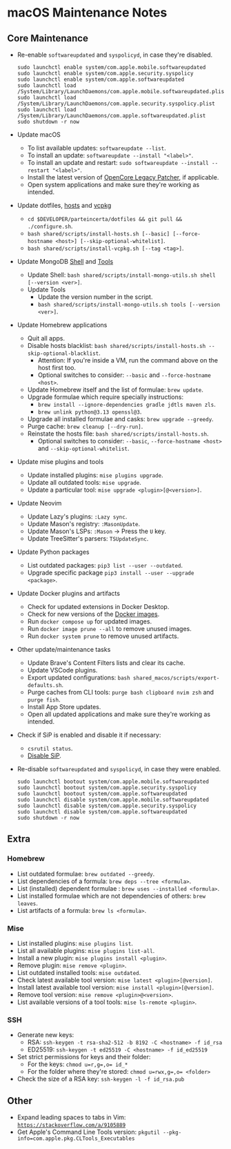 # macOS Maintenance Notes

## Core Maintenance
- Re-enable `softwareupdated` and `syspolicyd`, in case they're disabled.
  ```
  sudo launchctl enable system/com.apple.mobile.softwareupdated
  sudo launchctl enable system/com.apple.security.syspolicy
  sudo launchctl enable system/com.apple.softwareupdated
  sudo launchctl load /System/Library/LaunchDaemons/com.apple.mobile.softwareupdated.plist
  sudo launchctl load /System/Library/LaunchDaemons/com.apple.security.syspolicy.plist
  sudo launchctl load /System/Library/LaunchDaemons/com.apple.softwareupdated.plist
  sudo shutdown -r now
  ```

- Update macOS
  - To list available updates: `softwareupdate --list`.
  - To install an update: `softwareupdate --install "<label>"`.
  - To install an update and restart: `sudo softwareupdate --install --restart "<label>"`.
  - Install the latest version of [OpenCore Legacy Patcher][macos-maintenance-04], if applicable.
  - Open system applications and make sure they're working as intended.

- Update dotfiles, [hosts][macos-maintenance-01] and [vcpkg][macos-maintenance-05]
  - `cd $DEVELOPER/parteincerta/dotfiles && git pull && ./configure.sh`.
  - `bash shared/scripts/install-hosts.sh [--basic] [--force-hostname <host>] [--skip-optional-whitelist]`.
  - `bash shared/scripts/install-vcpkg.sh [--tag <tag>]`.

- Update MongoDB [Shell][macos-maintenance-02] and [Tools][macos-maintenance-03]
  - Update Shell: `bash shared/scripts/install-mongo-utils.sh shell [--version <ver>]`.
  - Update Tools
    - Update the version number in the script.
    - `bash shared/scripts/install-mongo-utils.sh tools [--version <ver>]`.

- Update Homebrew applications
  - Quit all apps.
  - Disable hosts blacklist: `bash shared/scripts/install-hosts.sh --skip-optional-blacklist`.
    - Attention: If you're inside a VM, run the command above on the host first too.
    - Optional switches to consider: `--basic` and `--force-hostname <host>`.
  - Update Homebrew itself and the list of formulae: `brew update`.
  - Upgrade formulae which require specially instructions:
    * `brew install --ignore-dependencies gradle jdtls maven zls`.
    * `brew unlink python@3.13 openssl@3`.
  - Upgrade all installed formulae and casks: `brew upgrade --greedy`.
  - Purge cache: `brew cleanup [--dry-run]`.
  - Reinstate the hosts file: `bash shared/scripts/install-hosts.sh`.
    - Optional switches to consider: `--basic`, `--force-hostname <host>` and
      `--skip-optional-whitelist`.

- Update mise plugins and tools
  - Update installed plugins: `mise plugins upgrade`.
  - Update all outdated tools: `mise upgrade`.
  - Update a particular tool: `mise upgrade <plugin>[@<version>]`.

- Update Neovim
  - Update Lazy's plugins: `:Lazy sync`.
  - Update Mason's registry: `:MasonUpdate`.
  - Update Mason's LSPs: `:Mason` -> Press the `U` key.
  - Update TreeSitter's parsers: `TSUpdateSync`.

- Update Python packages
  - List outdated packages: `pip3 list --user --outdated`.
  - Upgrade specific package `pip3 install --user --upgrade <package>`.

- Update Docker plugins and artifacts
  - Check for updated extensions in Docker Desktop.
  - Check for new versions of the [Docker images][macos-maintenance-06].
  - Run `docker compose up` for updated images.
  - Run `docker image prune --all` to remove unused images.
  - Run `docker system prune` to remove unused artifacts.

- Other update/maintenance tasks
  - Update Brave's Content Filters lists and clear its cache.
  - Update VSCode plugins.
  - Export updated configurations: `bash shared_macos/scripts/export-defaults.sh`.
  - Purge caches from CLI tools: `purge bash clipboard nvim zsh` and `purge fish`.
  - Install App Store updates.
  - Open all updated applications and make sure they're working as intended.

- Check if SiP is enabled and disable it if necessary:
  - `csrutil status`.
  - [Disable SiP][macos-maintenance-07].

- Re-disable `softwareupdated` and `syspolicyd`, in case they were enabled.
  ```
  sudo launchctl bootout system/com.apple.mobile.softwareupdated
  sudo launchctl bootout system/com.apple.security.syspolicy
  sudo launchctl bootout system/com.apple.softwareupdated
  sudo launchctl disable system/com.apple.mobile.softwareupdated
  sudo launchctl disable system/com.apple.security.syspolicy
  sudo launchctl disable system/com.apple.softwareupdated
  sudo shutdown -r now
  ```

[macos-maintenance-01]: https://github.com/StevenBlack/hosts/releases
[macos-maintenance-02]: https://github.com/mongodb-js/mongosh/releases
[macos-maintenance-03]: https://github.com/mongodb/mongo-tools/tags
[macos-maintenance-04]: https://github.com/dortania/OpenCore-Legacy-Patcher/releases
[macos-maintenance-05]: https://github.com/microsoft/vcpkg/releases
[macos-maintenance-06]: https://github.com/parteincerta/docker-recipes
[macos-maintenance-07]: https://developer.apple.com/documentation/security/disabling-and-enabling-system-integrity-protection

## Extra

### Homebrew
- List outdated formulae: `brew outdated --greedy`.
- List dependencies of a formula: `brew deps --tree <formula>`.
- List (installed) dependent formulae : `brew uses --installed <formula>`.
- List installed formulae which are not dependencies of others: `brew leaves`.
- List artifacts of a formula: `brew ls <formula>`.

### Mise
- List installed plugins: `mise plugins list`.
- List all available plugins: `mise plugins list-all`.
- Install a new plugin: `mise plugins install <plugin>`.
- Remove plugin: `mise remove <plugin>`.
- List outdated installed tools: `mise outdated`.
- Check latest available tool version: `mise latest <plugin>[@version]`.
- Install latest available tool version: `mise install <plugin>[@version]`.
- Remove tool version: `mise remove <plugin>@<version>`.
- List available versions of a tool tools: `mise ls-remote <plugin>`.

### SSH
- Generate new keys:
	- RSA: `ssh-keygen -t rsa-sha2-512 -b 8192 -C <hostname> -f id_rsa`
	- ED25519: `ssh-keygen -t ed25519 -C <hostname> -f id_ed25519`
- Set strict permissions for keys and their folder:
	- For the keys: `chmod u=r,g=,o= id_*`
	- For the folder where they're stored: `chmod u=rwx,g=,o= <folder>`
- Check the size of a RSA key: `ssh-keygen -l -f id_rsa.pub`

## Other
- Expand leading spaces to tabs in Vim: [`https://stackoverflow.com/a/9105889`](https://stackoverflow.com/a/9105889)
- Get Apple's Command Line Tools version: `pkgutil --pkg-info=com.apple.pkg.CLTools_Executables`
